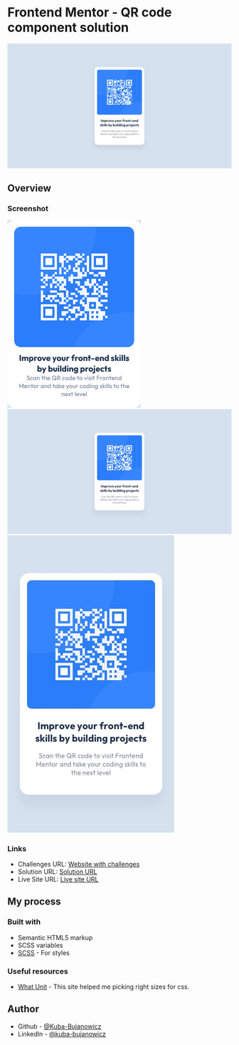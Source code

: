# Frontend Mentor - QR code component solution

![Design preview for the QR code component](design/desktop-design.jpg)

## Overview

### Screenshot

![QR code component](design/qr-code-component.png)
![Design preview for the QR code component](design/desktop-design.jpg)
![Mobile design preview for the QR code component](design/mobile-design.jpg)

### Links

- Challenges URL: [Website with challenges](https://www.frontendmentor.io)
- Solution URL: [Solution URL](https://github.com/Kuba-Bujanowicz/frontend-mentor/tree/main/qr-code-component-main)
- Live Site URL: [Live site URL](https://mellow-kangaroo-ed9af9.netlify.app/)

## My process

### Built with

- Semantic HTML5 markup
- SCSS variables
- [SCSS](https://sass-lang.com/) - For styles

### Useful resources

- [What Unit](https://whatunit.com/) - This site helped me picking right sizes for css.

## Author

- Github - [@Kuba-Bujanowicz](https://github.com/Kuba-Bujanowicz)
- LinkedIn - [@kuba-bujanowicz](https://www.linkedin.com/in/kuba-bujanowicz-2ba715253/)

